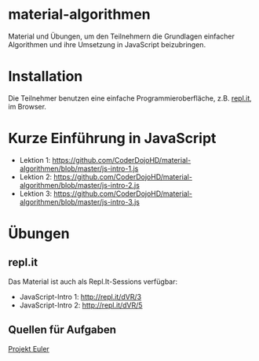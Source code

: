# material-algorithmen

Material und Übungen, um den Teilnehmern die Grundlagen einfacher Algorithmen
und ihre Umsetzung in JavaScript beizubringen.

# Installation

Die Teilnehmer benutzen eine einfache Programmieroberfläche, z.B.
[repl.it](http://repl.it/), im Browser.

# Kurze Einführung in JavaScript

- Lektion 1: https://github.com/CoderDojoHD/material-algorithmen/blob/master/js-intro-1.js
- Lektion 2: https://github.com/CoderDojoHD/material-algorithmen/blob/master/js-intro-2.js
- Lektion 3: https://github.com/CoderDojoHD/material-algorithmen/blob/master/js-intro-3.js

# Übungen



## repl.it

Das Material ist auch als Repl.It-Sessions verfügbar:

- JavaScript-Intro 1: http://repl.it/dVR/3
- JavaScript-Intro 2: http://repl.it/dVR/5


## Quellen für Aufgaben

[Projekt Euler](https://projekteuler.de/)
